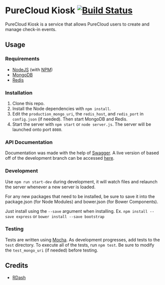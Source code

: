 # PureCloud Kiosk [![Build Status](https://travis-ci.org/purecloud-kiosk/purecloud-kiosk-backend.svg?branch=master)](https://travis-ci.org/purecloud-kiosk/purecloud-kiosk-backend)

PureCloud Kiosk is a service that allows PureCloud users to create and manage check-in events.

## Usage
### Requirements
* [NodeJS](http://nodejs.org/) (with [NPM](https://www.npmjs.org/))
* [MongoDB](http://mongodb.org)
* [Redis](http://redis.io)

### Installation
1. Clone this repo.
2. Install the Node dependencies with `npm install`.
3. Edit the `production_mongo_uri`, the `redis_host`, and `redis_port` in `config.json` (if needed). Then start MongoDB and Redis.
4. Start the server with `npm start` or `node server.js`. The server will be launched onto port `8080`.

### API Documentation
Documentation was made with the help of [Swagger](http://swagger.io). A live version of based off of the development branch can be accessed [here](http://charlie-duong.com:8000/api-docs).

### Development
Use `npm run start-dev` during development, it will watch files and relaunch the server whenever a new server is loaded.

For any new packages that need to be installed, be sure to save it into the package.json (for Node Modules)
and bower.json (for Bower Components).

Just install using the `--save` argument when installing. Ex. `npm install --save express` or `bower install --save bootstrap`

### Testing
Tests are written using [Mocha](http://mochajs.org). As development progresses, add tests to the `test` directory. To execute all of the tests, run `npm test`. Be sure to modify the `test_mongo_uri` (if needed) before testing.

## Credits
* [RDash](https://github.com/rdash/rdash-ui)

